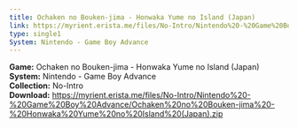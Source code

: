 ```yaml
---
title: Ochaken no Bouken-jima - Honwaka Yume no Island (Japan)
link: https://myrient.erista.me/files/No-Intro/Nintendo%20-%20Game%20Boy%20Advance/Ochaken%20no%20Bouken-jima%20-%20Honwaka%20Yume%20no%20Island%20(Japan).zip
type: single1
System: Nintendo - Game Boy Advance
---
```

<b>Game:</b> Ochaken no Bouken-jima - Honwaka Yume no Island (Japan)<br>
<b>System:</b> Nintendo - Game Boy Advance<br>
<b>Collection:</b> No-Intro<br>
<b>Download:</b> https://myrient.erista.me/files/No-Intro/Nintendo%20-%20Game%20Boy%20Advance/Ochaken%20no%20Bouken-jima%20-%20Honwaka%20Yume%20no%20Island%20(Japan).zip